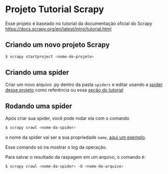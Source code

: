 # Projeto Tutorial Scrapy
Esse projeto é baseado no tutorial da documentação oficial do Scrapy https://docs.scrapy.org/en/latest/intro/tutorial.html

## Criando um novo projeto Scrapy
```sh
$ scrapy startproject <nome-do-projeto>
```

## Criando uma spider
Criar um novo arquivo .py dentro da pasta `spiders` e editar usando a [spider desse projeto](raspador2/spiders/forbes.py) como referência 
ou essa [seção do tutorial](https://docs.scrapy.org/en/latest/intro/tutorial.html#our-first-spider)

## Rodando uma spider
Após criar sua spider, você pode rodar ela com o comando
```sh
$ scrapy crawl <nome-da-spider>
```
o nome da spider vai ser a sua propriedade `name`, [aqui um exemplo](raspador2/spiders/forbes.py#L4).

Esse comando só ira mostrar o log da operação. 

Para salvar o resultado da raspagem em um arquivo, o comando é:
```sh
$ scrapy crawl <nome-da-spider> -O <nome-do-arquivo>
```
